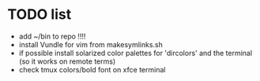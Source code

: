 # TODO list #
* add ~/bin to repo !!!!
* install Vundle for vim from makesymlinks.sh
* if possible install solarized color palettes for 'dircolors' and the terminal (so it works on remote terms)
* check tmux colors/bold font on xfce terminal
